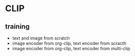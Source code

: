 # CLIP

## training
- text and image from scratch
- image encoder from org-clip, text encoder from scracth
- image encoder from org-clip, text encoder from multi-clip 
